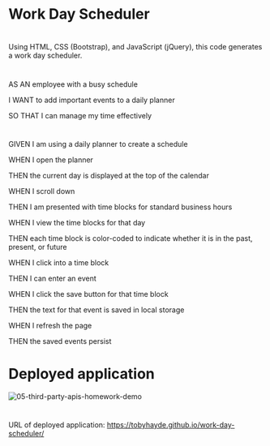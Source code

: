 # Work Day Scheduler
#
Using HTML, CSS (Bootstrap), and JavaScript (jQuery), this code generates a work day scheduler.
#
AS AN employee with a busy schedule

I WANT to add important events to a daily planner

SO THAT I can manage my time effectively
#
GIVEN I am using a daily planner to create a schedule

WHEN I open the planner

THEN the current day is displayed at the top of the calendar

WHEN I scroll down

THEN I am presented with time blocks for standard business hours

WHEN I view the time blocks for that day

THEN each time block is color-coded to indicate whether it is in the past, present, or future

WHEN I click into a time block

THEN I can enter an event

WHEN I click the save button for that time block

THEN the text for that event is saved in local storage

WHEN I refresh the page

THEN the saved events persist

# Deployed application
![05-third-party-apis-homework-demo](https://user-images.githubusercontent.com/95835120/151684714-011c8300-8676-48fc-b6fb-09ea97c78260.gif)
#
URL of deployed application: https://tobyhayde.github.io/work-day-scheduler/
